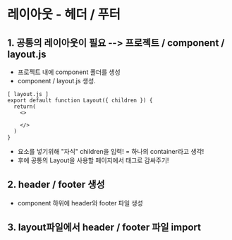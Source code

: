 # 레이아웃 - 헤더 / 푸터

## 1. 공통의 레이아웃이 필요 --> 프로젝트 / component / layout.js

- 프로젝트 내에 component 폴더를 생성
- component / layout.js 생성.

```
[ layout.js ]
export default function Layout({ children }) {
  return(
    <>

    </>
  )
}
```

- 요소를 넣기위해 "자식" children을 입력! = 하나의 container라고 생각!
- 후에 공통의 Layout을 사용할 페이지에서 <Layout> 태그로 감싸주기!

## 2. header / footer 생성
- component 하위에 header와 footer 파일 생성

## 3. layout파일에서 header / footer 파일 import
